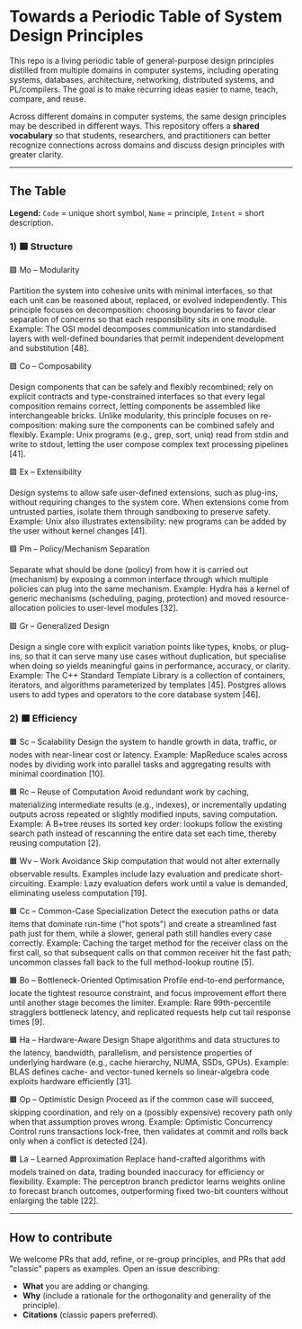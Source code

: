 # Towards a Periodic Table of System Design Principles

This repo is a living periodic table of general-purpose design principles distilled from multiple domains in computer systems, including operating systems, databases, architecture, networking, distributed systems, and PL/compilers. The goal is to make recurring ideas easier to name, teach, compare, and reuse.

Across different domains in computer systems, the same design principles may be described in different ways. This repository offers a **shared vocabulary** so that students, researchers, and practitioners can better recognize connections across domains and discuss design principles with greater clarity.

---

## The Table

**Legend:** `Code` = unique short symbol, `Name` = principle, `Intent` = short description.

### 1) 🟪 Structure

🟪 Mo – Modularity

Partition the system into cohesive units with minimal interfaces, so that each unit can be reasoned about, replaced, or evolved independently. This principle focuses on decomposition: choosing boundaries to favor clear separation of concerns so that each responsibility sits in one module.
Example: The OSI model decomposes communication into standardised layers with well-defined boundaries that permit independent development and substitution [48].

🟪 Co – Composability

Design components that can be safely and flexibly recombined; rely on explicit contracts and type-constrained interfaces so that every legal composition remains correct, letting components be assembled like interchangeable bricks. Unlike modularity, this principle focuses on re-composition: making sure the components can be combined safely and flexibly.
Example: Unix programs (e.g., grep, sort, uniq) read from stdin and write to stdout, letting the user compose complex text processing pipelines [41].

🟪 Ex – Extensibility

Design systems to allow safe user-defined extensions, such as plug-ins, without requiring changes to the system core. When extensions come from untrusted parties, isolate them through sandboxing to preserve safety.
Example: Unix also illustrates extensibility: new programs can be added by the user without kernel changes [41].

🟪 Pm – Policy/Mechanism Separation

Separate what should be done (policy) from how it is carried out (mechanism) by exposing a common interface through which multiple policies can plug into the same mechanism.
Example: Hydra has a kernel of generic mechanisms (scheduling, paging, protection) and moved resource-allocation policies to user-level modules [32].

🟪 Gr – Generalized Design

Design a single core with explicit variation points like types, knobs, or plug-ins, so that it can serve many use cases without duplication, but specialise when doing so yields meaningful gains in performance, accuracy, or clarity.
Example: The C++ Standard Template Library is a collection of containers, iterators, and algorithms parameterized by templates [45]. Postgres allows users to add types and operators to the core database system [46].

### 2) 🟧 Efficiency

🟧 Sc – Scalability
Design the system to handle growth in data, traffic, or nodes with near-linear cost or latency.
Example: MapReduce scales across nodes by dividing work into parallel tasks and aggregating results with minimal coordination [10].

🟧 Rc – Reuse of Computation
Avoid redundant work by caching, materializing intermediate results (e.g., indexes), or incrementally updating outputs across repeated or slightly modified inputs, saving computation.
Example: A B+tree reuses its sorted key order: lookups follow the existing search path instead of rescanning the entire data set each time, thereby reusing computation [2].

🟧 Wv – Work Avoidance
Skip computation that would not alter externally observable results. Examples include lazy evaluation and predicate short-circuiting.
Example: Lazy evaluation defers work until a value is demanded, eliminating useless computation [19].

🟧 Cc – Common-Case Specialization
Detect the execution paths or data items that dominate run-time ("hot spots") and create a streamlined fast path just for them, while a slower, general path still handles every case correctly.
Example: Caching the target method for the receiver class on the first call, so that subsequent calls on that common receiver hit the fast path; uncommon classes fall back to the full method-lookup routine [5].

🟧 Bo – Bottleneck-Oriented Optimisation
Profile end-to-end performance, locate the tightest resource constraint, and focus improvement effort there until another stage becomes the limiter.
Example: Rare 99th-percentile stragglers bottleneck latency, and replicated requests help cut tail response times [9].

🟧 Ha – Hardware-Aware Design
Shape algorithms and data structures to the latency, bandwidth, parallelism, and persistence properties of underlying hardware (e.g., cache hierarchy, NUMA, SSDs, GPUs).
Example: BLAS defines cache- and vector-tuned kernels so linear-algebra code exploits hardware efficiently [31].

🟧 Op – Optimistic Design
Proceed as if the common case will succeed, skipping coordination, and rely on a (possibly expensive) recovery path only when that assumption proves wrong.
Example: Optimistic Concurrency Control runs transactions lock-free, then validates at commit and rolls back only when a conflict is detected [24].

🟧 La – Learned Approximation
Replace hand-crafted algorithms with models trained on data, trading bounded inaccuracy for efficiency or flexibility.
Example: The perceptron branch predictor learns weights online to forecast branch outcomes, outperforming fixed two-bit counters without enlarging the table [22].

---

## How to contribute

We welcome PRs that add, refine, or re-group principles, and PRs that add "classic" papers as examples. Open an issue describing:
  - **What** you are adding or changing.
  - **Why** (include a rationale for the orthogonality and generality of the principle).
  - **Citations** (classic papers preferred).
